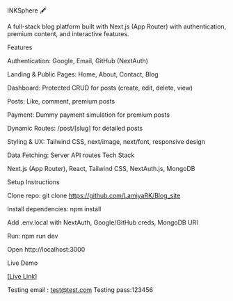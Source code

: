 INKSphere 🖋️

A full-stack blog platform built with Next.js (App Router) with authentication, premium content, and interactive features.

Features

Authentication: Google, Email, GitHub (NextAuth)

Landing & Public Pages: Home, About, Contact, Blog

Dashboard: Protected CRUD for posts (create, edit, delete, view)

Posts: Like, comment, premium posts

Payment: Dummy payment simulation for premium posts

Dynamic Routes: /post/[slug] for detailed posts

Styling & UX: Tailwind CSS, next/image, next/font, responsive design

Data Fetching: Server API routes 
Tech Stack

Next.js (App Router), React, Tailwind CSS, NextAuth.js, MongoDB

Setup Instructions

Clone repo: git clone https://github.com/LamiyaRK/Blog_site

Install dependencies: npm install

Add .env.local with NextAuth, Google/GitHub creds, MongoDB URI

Run: npm run dev

Open http://localhost:3000

Live Demo

[\[Live Link\]](https://blog-site-sigma-puce.vercel.app/)

Testing email : test@test.com
Testing pass:123456